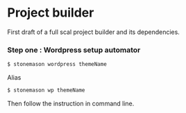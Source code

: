 # Project builder

First draft of a full scal project builder and its dependencies.

### Step one : Wordpress setup automator

```bash
$ stonemason wordpress themeName
```
Alias
```bash
$ stonemason wp themeName
```
Then follow the instruction in command line.
